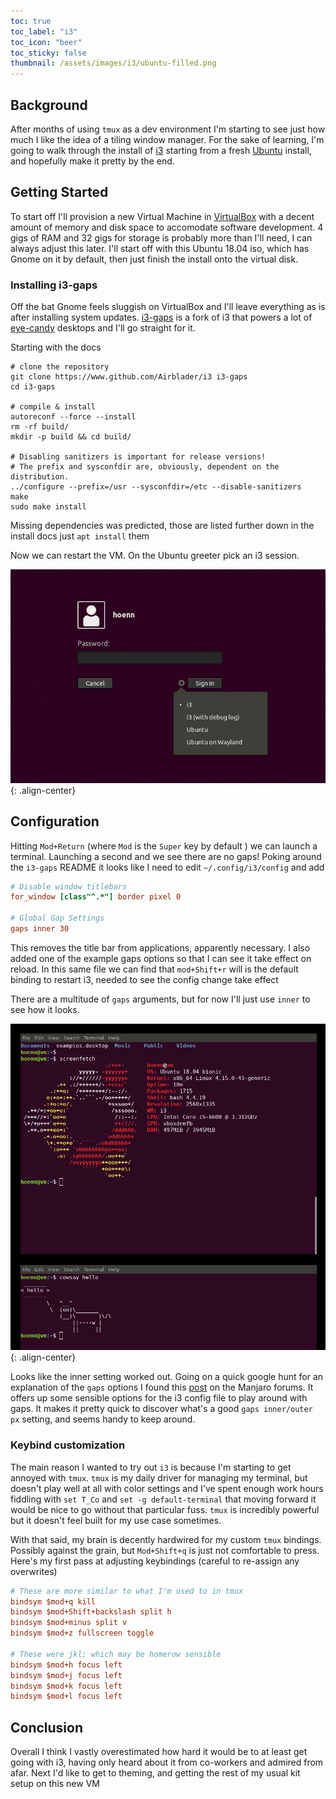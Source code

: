 ```yaml
---
toc: true
toc_label: "i3"
toc_icon: "beer"
toc_sticky: false
thumbnail: /assets/images/i3/ubuntu-filled.png
---
```


## Background
After months of using `tmux` as a dev environment I'm starting to see just how much I like the idea of a tiling window manager. For the sake of learning, I'm going to walk through the install of [i3](link) starting from a fresh [Ubuntu](http://releases.ubuntu.com/18.04/) install, and hopefully make it pretty by the end.

## Getting Started
To start off I'll provision a new Virtual Machine in [VirtualBox](https://www.virtualbox.org/) with a decent amount of memory and disk space to accomodate software development. 4 gigs of RAM and 32 gigs for storage is probably more than I'll need, I can always adjust this later. I'll start off with this Ubuntu 18.04 iso, which has Gnome on it by default, then just finish the install onto the virtual disk.

### Installing i3-gaps
Off the bat Gnome feels sluggish on VirtualBox and I'll leave everything as is after installing system updates. [i3-gaps](https://github.com/Airblader/i3) is a fork of i3 that powers a lot of [eye-candy](https://reddit.com/r/unixporn) desktops and I'll go straight for it.

Starting with the docs
```
# clone the repository
git clone https://www.github.com/Airblader/i3 i3-gaps
cd i3-gaps

# compile & install
autoreconf --force --install
rm -rf build/
mkdir -p build && cd build/

# Disabling sanitizers is important for release versions!
# The prefix and sysconfdir are, obviously, dependent on the distribution.
../configure --prefix=/usr --sysconfdir=/etc --disable-sanitizers
make
sudo make install
```
Missing dependencies was predicted, those are listed further down in the install docs just `apt install` them

Now we can restart the VM. On the Ubuntu greeter pick an i3 session.

![image-center](/assets/images/i3/sessionpicker.png){: .align-center}

## Configuration

Hitting `Mod+Return` (where `Mod` is the `Super` key by default ) we can launch a terminal. Launching a second and we see there are no gaps! Poking around the `i3-gaps` README it looks like I need to edit `~/.config/i3/config` and add 

```ini
# Disable window titlebars
for_window [class"^.*"] border pixel 0

# Global Gap Settings
gaps inner 30
```

This removes the title bar from applications, apparently necessary. I also added one of the example gaps options so that I can see it take effect on reload. In this same file we can find that `mod+Shift+r` will is the default binding to restart i3, needed to see the config change take effect

There are a multitude of `gaps` arguments, but for now I'll just use `inner` to see how it looks.

![image-center](/assets/images/i3/gaps.png){: .align-center}

Looks like the inner setting worked out. Going on a quick google hunt for an explanation of the `gaps` options I found this [post](https://classicforum.manjaro.org/index.php?topic=27260.0) on the Manjaro forums. It offers up some sensible options for the i3 config file to play around with gaps. It makes it pretty quick to discover what's a good `gaps inner/outer px` setting, and seems handy to keep around.

### Keybind customization
The main reason I wanted to try out `i3` is because I'm starting to get annoyed with `tmux`. `tmux` is my daily driver for managing my terminal, but doesn't play well at all with color settings and I've spent enough work hours fiddling with `set T_Co` and `set -g default-terminal` that moving forward it would be nice to go without that particular fuss. `tmux` is incredibly powerful but it doesn't feel built for my use case sometimes.

With that said, my brain is decently hardwired for my custom `tmux` bindings. Possibly against the grain, but `Mod+Shift+q` is just not comfortable to press. Here's my first pass at adjusting keybindings (careful to re-assign any overwrites)

```ini
# These are more similar to what I'm used to in tmux
bindsym $mod+q kill
bindsym $mod+Shift+backslash split h
bindsym $mod+minus split v
bindsym $mod+z fullscreen toggle

# These were jkl; which may be homerow sensible
bindsym $mod+h focus left
bindsym $mod+j focus left
bindsym $mod+k focus left
bindsym $mod+l focus left 
```

## Conclusion
 Overall I think I vastly overestimated how hard it would be to at least get going with i3, having only heard about it from co-workers and admired from afar. Next I'd like to get to theming, and getting the rest of my usual kit setup on this new VM